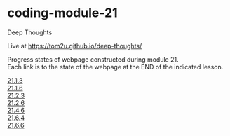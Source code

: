 # coding-module-21

Deep Thoughts  

Live at https://tom2u.github.io/deep-thoughts/  

Progress states of webpage constructed during module 21.  
Each link is to the state of the webpage at the END of the indicated lesson.  

[21.1.3](https://github.com/tom2u/coding-online-module-21/tree/master/21.1.3)  
[21.1.6](https://github.com/tom2u/coding-online-module-21/tree/master/21.1.6)  
[21.2.3](https://github.com/tom2u/coding-online-module-21/tree/master/21.2.3)  
[21.2.6](https://github.com/tom2u/coding-online-module-21/tree/master/21.2.6)  
[21.4.6](https://github.com/tom2u/coding-online-module-21/tree/master/21.4.6)  
[21.6.4](https://github.com/tom2u/coding-online-module-21/tree/master/21.6.4)  
[21.6.6](https://github.com/tom2u/coding-online-module-21/tree/master/21.6.6)  
